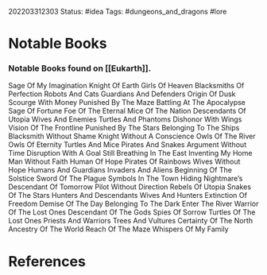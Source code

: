 202203312303
Status: #idea
Tags: #dungeons_and_dragons #lore 

# Notable Books
### Notable Books found on [[Eukarth]].

Sage Of My Imagination
Knight Of Earth
Girls Of Heaven
Blacksmiths Of Perfection
Robots And Cats
Guardians And Defenders
Origin Of Dusk
Scourge With Money
Punished By The Maze
Battling At The Apocalypse
Sage Of Fortune
Foe Of The Eternal
Mice Of The Nation
Descendants Of Utopia
Wives And Enemies
Turtles And Phantoms
Dishonor With Wings
Vision Of The Frontline
Punished By The Stars
Belonging To The Ships
Blacksmith Without Shame
Knight Without A Conscience
Owls Of The River
Owls Of Eternity
Turtles And Mice
Pirates And Snakes
Argument Without Time
Disruption With A Goal
Still Breathing In The East
Inventing My Home
Man Without Faith
Human Of Hope
Pirates Of Rainbows
Wives Without Hope
Humans And Guardians
Invaders And Aliens
Beginning Of The Solstice
Sword Of The Plague
Symbols In The Town
Hiding Nightmare’s Descendant 
Of Tomorrow
Pilot Without Direction
Rebels Of Utopia
Snakes Of The Stars
Hunters And Descendants
Wives And Hunters
Extinction Of Freedom
Demise Of The Day
Belonging To The Dark
Enter The River
Warrior Of The Lost Ones
Descendant Of The Gods
Spies Of Sorrow
Turtles Of The Lost Ones
Priests And Warriors
Trees And Vultures
Certainty Of The North
Ancestry Of The World
Reach Of The Maze
Whispers Of My Family

# References

